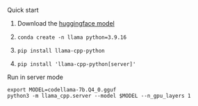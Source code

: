 Quick start

1. Download the [huggingface model](https://huggingface.co/TheBloke/CodeLlama-7B-GGUF/blob/main/codellama-7b.Q4_0.gguf)

1. `conda create -n llama python=3.9.16`

1. `pip install llama-cpp-python`

1. `pip install 'llama-cpp-python[server]'`

Run in server mode

```
export MODEL=codellama-7b.Q4_0.gguf
python3 -m llama_cpp.server --model $MODEL --n_gpu_layers 1
```
